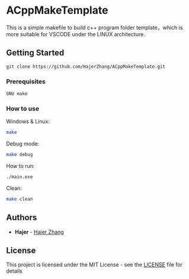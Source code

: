# ACppMakeTemplate
This is a simple makefile to build c++ program folder template，which is more suitable for VSCODE under the LINUX architecture.
## Getting Started 


```
git clone https://github.com/HajerZhang/ACppMakeTemplate.git
```

### Prerequisites 

```
GNU make
```

### How to use

Windows  & Linux:

```sh
make
```
Debug mode:

```sh
make debug
```
How to run:

```sh
./main.exe
```
Clean:

```sh
make clean
```

## Authors 

* **Hajer** - [Hajer Zhang](https://github.com/HajerZhang)

## License
This project is licensed under the MIT License - see the [LICENSE](LICENSE) file for details